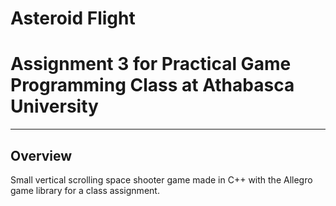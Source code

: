 # Asteroid Flight
# Assignment 3 for Practical Game Programming Class at Athabasca University
---
## Overview
Small vertical scrolling space shooter game made in C++ with the Allegro game library for a class assignment.



